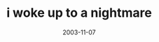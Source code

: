 ---
layout: base.njk
title : 'i woke up to a nightmare' 
view_title : 'i woke up to a nightmare' 
year : '2003' 
date : '2003-11-07' 
img_file : '/drawing/iwokeuptoanightmare.png' 
html_file : 'iwokeuptoanightmare' 
next_html : 'whereiendyoubegin.html' 
year_order : '154' 
permalink : "title/{{html_file}}.html"
---